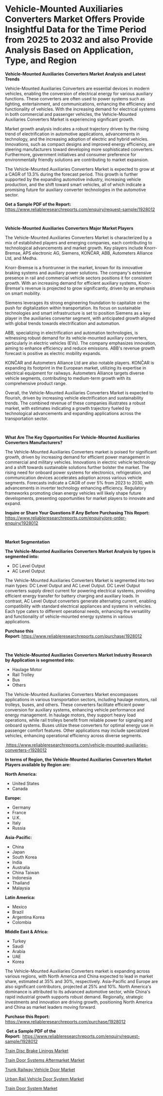 <p><h1>Vehicle-Mounted Auxiliaries Converters Market Offers Provide Insightful Data for the Time Period from 2025 to 2032 and also Provide Analysis Based on Application, Type, and Region</h1></p><p><strong>Vehicle-Mounted Auxiliaries Converters Market Analysis and Latest Trends</strong></p>
<p><p>Vehicle-Mounted Auxiliaries Converters are essential devices in modern vehicles, enabling the conversion of electrical energy for various auxiliary functions. These converters are often used to power systems such as lighting, entertainment, and communications, enhancing the efficiency and functionality of vehicles. With the increasing demand for electrical systems in both commercial and passenger vehicles, the Vehicle-Mounted Auxiliaries Converters Market is experiencing significant growth.</p><p>Market growth analysis indicates a robust trajectory driven by the rising trend of electrification in automotive applications, advancements in technology, and the increasing adoption of electric and hybrid vehicles. Innovations, such as compact designs and improved energy efficiency, are steering manufacturers toward developing more sophisticated converters. Furthermore, government initiatives and consumer preference for environmentally friendly solutions are contributing to market expansion.</p><p>The Vehicle-Mounted Auxiliaries Converters Market is expected to grow at a CAGR of 13.3% during the forecast period. This growth is further supported by the expanding automotive industry, increasing vehicle production, and the shift toward smart vehicles, all of which indicate a promising future for auxiliary converter technologies in the automotive sector.</p></p>
<p><strong>Get a Sample PDF of the Report:&nbsp;</strong> <a href="https://www.reliableresearchreports.com/enquiry/request-sample/1928012?utm_campaign=33&utm_medium=2&utm_source=Github&utm_content=ia&utm_term=15012025&utm_id=vehicle-mounted-auxiliaries-converters">https://www.reliableresearchreports.com/enquiry/request-sample/1928012</a></p>
<p>&nbsp;</p>
<p><strong>Vehicle-Mounted Auxiliaries Converters Major Market Players</strong></p>
<p><p>The Vehicle-Mounted Auxiliaries Converters Market is characterized by a mix of established players and emerging companies, each contributing to technological advancements and market growth. Key players include Knorr-Bremse, APS electronic AG, Siemens, KONČAR, ABB, Autometers Alliance Ltd, and Medha.</p><p>Knorr-Bremse is a frontrunner in the market, known for its innovative braking systems and auxiliary power solutions. The company's extensive presence in rail and commercial vehicle sectors positions it for consistent growth. With an increasing demand for efficient auxiliary systems, Knorr-Bremse's revenue is projected to grow significantly, driven by an emphasis on smart mobility.</p><p>Siemens leverages its strong engineering foundation to capitalize on the push for digitalization within transportation. Its focus on sustainable technologies and smart infrastructure is set to position Siemens as a key player in the auxiliaries converter segment, with anticipated growth aligned with global trends towards electrification and automation.</p><p>ABB, specializing in electrification and automation technologies, is witnessing robust demand for its vehicle-mounted auxiliary converters, particularly in electric vehicles (EVs). The company emphasizes innovation, aiming to enhance efficiency and reduce emissions. ABB's revenue growth forecast is positive as electric mobility expands.</p><p>KONČAR and Autometers Alliance Ltd are also notable players. KONČAR is expanding its footprint in the European market, utilizing its expertise in electrical equipment for railways. Autometers Alliance targets diverse vehicle segments, contributing to medium-term growth with its comprehensive product range.</p><p>Overall, the Vehicle-Mounted Auxiliaries Converters Market is expected to flourish, driven by increasing vehicle electrification and sustainability trends. The combined revenue of these companies illustrates a robust market, with estimates indicating a growth trajectory fueled by technological advancements and expanding applications across the transportation sector.</p></p>
<p>&nbsp;</p>
<p><strong>What Are The Key Opportunities For Vehicle-Mounted Auxiliaries Converters Manufacturers?</strong></p>
<p><p>The Vehicle-Mounted Auxiliaries Converters market is poised for significant growth, driven by increasing demand for efficient power management in commercial and military vehicles. Innovations in electric vehicle technology and a shift towards sustainable solutions further bolster the market. The rising need for onboard power systems for electronics, refrigeration, and communication devices accelerates adoption across various vehicle segments. Forecasts indicate a CAGR of over 5% from 2023 to 2030, with advancements in inverter technology enhancing efficiency. Regulatory frameworks promoting clean energy vehicles will likely shape future developments, presenting opportunities for market players to innovate and expand.</p></p>
<p><strong>Inquire or Share Your Questions If Any Before Purchasing This Report:</strong> <a href="https://www.reliableresearchreports.com/enquiry/pre-order-enquiry/1928012?utm_campaign=33&utm_medium=2&utm_source=Github&utm_content=ia&utm_term=15012025&utm_id=vehicle-mounted-auxiliaries-converters">https://www.reliableresearchreports.com/enquiry/pre-order-enquiry/1928012</a></p>
<p>&nbsp;</p>
<p><strong>Market Segmentation</strong></p>
<p><strong>The Vehicle-Mounted Auxiliaries Converters Market Analysis by types is segmented into:</strong></p>
<p><ul><li>DC Level Output</li><li>AC Level Output</li></ul></p>
<p><p>The Vehicle-Mounted Auxiliaries Converters Market is segmented into two main types: DC Level Output and AC Level Output. DC Level Output converters supply direct current for powering electrical systems, providing efficient energy transfer for battery charging and auxiliary loads. In contrast, AC Level Output converters generate alternating current, enabling compatibility with standard electrical appliances and systems in vehicles. Each type caters to different operational needs, enhancing the versatility and functionality of vehicle-mounted energy systems in various applications.</p></p>
<p><strong>Purchase this Report:&nbsp;</strong><a href="https://www.reliableresearchreports.com/purchase/1928012?utm_campaign=33&utm_medium=2&utm_source=Github&utm_content=ia&utm_term=15012025&utm_id=vehicle-mounted-auxiliaries-converters">https://www.reliableresearchreports.com/purchase/1928012</a></p>
<p>&nbsp;</p>
<p><strong>The Vehicle-Mounted Auxiliaries Converters Market Industry Research by Application is segmented into:</strong></p>
<p><ul><li>Haulage Motor</li><li>Rail Trolley</li><li>Bus</li><li>Others</li></ul></p>
<p><p>The Vehicle-Mounted Auxiliaries Converters Market encompasses applications in various transportation sectors, including haulage motors, rail trolleys, buses, and others. These converters facilitate efficient power conversion for auxiliary systems, enhancing vehicle performance and energy management. In haulage motors, they support heavy load operations, while rail trolleys benefit from reliable power for signaling and onboard systems. Buses utilize these converters for optimal energy use in passenger comfort features. Other applications may include specialized vehicles, enhancing operational efficiency across diverse segments.</p></p>
<p><a href="https://www.reliableresearchreports.com/vehicle-mounted-auxiliaries-converters-r1928012?utm_campaign=33&utm_medium=2&utm_source=Github&utm_content=ia&utm_term=15012025&utm_id=vehicle-mounted-auxiliaries-converters">&nbsp;https://www.reliableresearchreports.com/vehicle-mounted-auxiliaries-converters-r1928012</a></p>
<p><strong>In terms of Region, the Vehicle-Mounted Auxiliaries Converters Market Players available by Region are:</strong></p>
<p>
    <p> <strong> North America: </strong>
        <ul>
            <li>United States</li>
            <li>Canada</li>
        </ul>
        </p> 
    <p> <strong> Europe: </strong>
        <ul>
            <li>Germany</li>
            <li>France</li>
            <li>U.K.</li>
            <li>Italy</li>
            <li>Russia</li>
        </ul>
        </p> 
    <p> <strong> Asia-Pacific: </strong>
        <ul>
            <li>China</li>
            <li>Japan</li>
            <li>South Korea</li>
            <li>India</li>
            <li>Australia</li>
            <li>China Taiwan</li>
            <li>Indonesia</li>
            <li>Thailand</li>
            <li>Malaysia</li>
        </ul>
        </p> 
    <p> <strong> Latin America: </strong>
        <ul>
            <li>Mexico</li>
            <li>Brazil</li>
            <li>Argentina Korea</li>
            <li>Colombia</li>
        </ul>
        </p> 
    <p> <strong> Middle East & Africa: </strong>
        <ul>
            <li>Turkey</li>
            <li>Saudi</li>
            <li>Arabia</li>
            <li>UAE</li>
            <li>Korea</li>
        </ul>
    </p>
    </p>
<p><p>The Vehicle-Mounted Auxiliaries Converters market is expanding across various regions, with North America and China expected to lead in market share, estimated at 35% and 30%, respectively. Asia-Pacific and Europe are also significant contributors, projected at 25% and 10%. North America's dominance is attributed to its advanced automotive sector, while China's rapid industrial growth supports robust demand. Regionally, strategic investments and innovation are driving growth, positioning North America and China as market leaders moving forward.</p></p>
<p><strong>Purchase this Report: </strong><a href="https://www.reliableresearchreports.com/purchase/1928012?utm_campaign=33&utm_medium=2&utm_source=Github&utm_content=ia&utm_term=15012025&utm_id=vehicle-mounted-auxiliaries-converters">https://www.reliableresearchreports.com/purchase/1928012</a></p>
<p>&nbsp;<strong>Get a Sample PDF of the Report:&nbsp;&nbsp;</strong><a href="https://www.reliableresearchreports.com/enquiry/request-sample/1928012?utm_campaign=33&utm_medium=2&utm_source=Github&utm_content=ia&utm_term=15012025&utm_id=vehicle-mounted-auxiliaries-converters">https://www.reliableresearchreports.com/enquiry/request-sample/1928012</a></p>
<p><strong></strong></p>
<p><p><a href="https://github.com/bensemilia864/Market-Research-Report-List-1/blob/main/train-disc-brake-linings-market.md?utm_campaign=33&utm_medium=2&utm_source=Github&utm_content=ia&utm_term=15012025&utm_id=vehicle-mounted-auxiliaries-converters">Train Disc Brake Linings Market</a></p><p><a href="https://github.com/gerdabatiskzv9/Market-Research-Report-List-1/blob/main/train-door-systems-aftermarket-market.md?utm_campaign=33&utm_medium=2&utm_source=Github&utm_content=ia&utm_term=15012025&utm_id=vehicle-mounted-auxiliaries-converters">Train Door Systems Aftermarket Market</a></p><p><a href="https://github.com/justalichtenberger/Market-Research-Report-List-1/blob/main/trunk-railway-vehicle-door-market.md?utm_campaign=33&utm_medium=2&utm_source=Github&utm_content=ia&utm_term=15012025&utm_id=vehicle-mounted-auxiliaries-converters">Trunk Railway Vehicle Door Market</a></p><p><a href="https://github.com/arnoldannice0/Market-Research-Report-List-1/blob/main/urban-rail-vehicle-door-system-market.md?utm_campaign=33&utm_medium=2&utm_source=Github&utm_content=ia&utm_term=15012025&utm_id=vehicle-mounted-auxiliaries-converters">Urban Rail Vehicle Door System Market</a></p><p><a href="https://github.com/JakirUddin651/Market-Research-Report-List-1/blob/main/train-door-system-market.md?utm_campaign=33&utm_medium=2&utm_source=Github&utm_content=ia&utm_term=15012025&utm_id=vehicle-mounted-auxiliaries-converters">Train Door System Market</a></p></p>